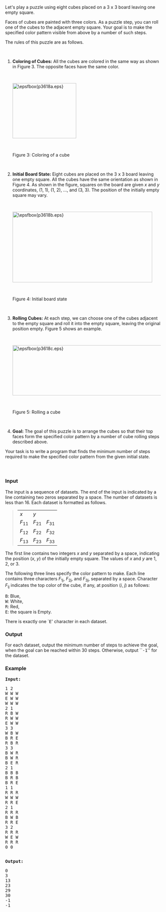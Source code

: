 <p>Let's play a puzzle using eight cubes placed on a  <span>3 <tt>x</tt> 3</span> board leaving one empty square.</p>
<p>Faces of cubes are painted with three colors.  As a puzzle step, you can roll one of the cubes to the adjacent empty square.  Your goal is to make the specified color pattern visible from above by a number of such steps.</p>
<p>The rules of this puzzle are as follows.</p>
<p>&nbsp;</p>
<ol>
<li><strong>Coloring of Cubes:</strong> All the cubes are colored in the same way  as shown in Figure 3. The opposite faces have the same color.
<p>&nbsp;</p>
<div><img src="/content/zukow:YOKOC_1.png" border="0" alt="\epsfbox{p3618a.eps}" width="206" height="178" align="BOTTOM"></div>
<p>&nbsp;</p>
<div>Figure 3: Coloring of a cube</div>
<p>&nbsp;</p>
</li>
<li><strong>Initial Board State:</strong> Eight cubes are placed on the  <span>3 <tt>x</tt> 3</span> board leaving one empty square.  All the cubes have the same orientation as shown in Figure 4.  As shown in the figure, squares on the board are given <span><em>x</em></span> and <span><em>y</em></span> coordinates, (1, 1), (1, 2), ..., and (3, 3). The position of the initially empty square may vary.
<p>&nbsp;</p>
<div><img src="/content/zukow:YOKOC_2.png" border="0" alt="\epsfbox{p3618b.eps}" width="452" height="228" align="BOTTOM"></div>
<p>&nbsp;</p>
<div>Figure 4: Initial board state</div>
<p>&nbsp;</p>
</li>
<li><strong>Rolling Cubes:</strong> At each step, we can choose one of the cubes adjacent to the empty square and roll it into the empty square, leaving the original position empty.  Figure 5 shows an example.
<p>&nbsp;</p>
<div><img src="/content/zukow:YOKOC_3.png" border="0" alt="\epsfbox{p3618c.eps}" width="548" height="162" align="BOTTOM"></div>
<p>&nbsp;</p>
<div>Figure 5: Rolling a cube</div>
<p>&nbsp;</p>
</li>
<li><strong>Goal:</strong> The goal of this puzzle is to arrange the cubes so that their top faces form the specified color pattern by a number of cube rolling steps described above. </li>
</ol>
<p>Your task is to write a program that finds the minimum number of steps required to make the specified color pattern from the given initial state.</p>
<p>&nbsp;</p>
<h2><span style="color: #ff0000; font-size: medium;"><a name="SECTION0001001000000000000000"></a></span></h2>
<h3>Input</h3>
<p>The input is a sequence of datasets.  The end of the input is indicated by a line containing two zeros separated by a space.  The number of datasets is less than 16.  Each dataset is formatted as follows.</p>
<blockquote><span> 
<table border="0">
<tbody>
<tr>
<td align="LEFT" valign="BASELINE"><em>x</em></td>
<td align="LEFT" valign="BASELINE"><em>y</em></td>
<td align="LEFT" valign="BASELINE">&nbsp;</td>
</tr>
<tr>
<td align="LEFT" valign="BASELINE"><em>F</em><sub>11</sub></td>
<td align="LEFT" valign="BASELINE"><em>F</em><sub>21</sub></td>
<td align="LEFT" valign="BASELINE"><em>F</em><sub>31</sub></td>
</tr>
<tr>
<td align="LEFT" valign="BASELINE"><em>F</em><sub>12</sub></td>
<td align="LEFT" valign="BASELINE"><em>F</em><sub>22</sub></td>
<td align="LEFT" valign="BASELINE"><em>F</em><sub>32</sub></td>
</tr>
<tr>
<td align="LEFT" valign="BASELINE"><em>F</em><sub>13</sub></td>
<td align="LEFT" valign="BASELINE"><em>F</em><sub>23</sub></td>
<td align="LEFT" valign="BASELINE"><em>F</em><sub>33</sub></td>
</tr>
</tbody>
</table>
</span></blockquote>
<p>The first line contains two integers <span><em>x</em></span> and <span><em>y</em></span> separated by a space, indicating the position <span>(<em>x</em>, <em>y</em>)</span> of the initially empty square. The values of <span><em>x</em></span> and <span><em>y</em></span> are 1, 2, or 3.</p>
<p>The following three lines specify the color pattern to make.  Each line contains three characters  <span><em>F</em><sub>1j</sub>, <em>F</em><sub>2j</sub>,</span> and <span><em>F</em><sub>3j</sub></span>, separated by a space.  Character <span><em>F</em><sub>ij</sub></span> indicates the top color of the cube, if any, at position <span>(<em>i</em>, <em>j</em>)</span> as follows:</p>
<dl><dt><tt>B</tt>: Blue, </dt><dt><tt>W</tt>: White, </dt><dt><tt>R</tt>: Red, </dt><dt><tt>E</tt>: the square is Empty. </dt></dl>
<p>There is exactly one `<tt>E</tt>' character in each dataset.</p>
<h3>Output</h3>
<p>For each dataset, output the minimum number of steps to achieve the goal, when the goal can be reached within 30 steps. Otherwise, output ``<tt>-1</tt>'' for the dataset.</p>
<h3>Example</h3>
<pre><strong>Input:</strong>&nbsp;<pre>1 2 
W W W 
E W W 
W W W 
2 1 
R B W 
R W W 
E W W 
3 3 
W B W 
B R E 
R B R 
3 3 
B W R 
B W R 
B E R 
2 1 
B B B 
B R B 
B R E 
1 1 
R R R 
W W W 
R R E 
2 1 
R R R 
B W B 
R R E 
3 2 
R R R 
W E W 
R R R
0 0
</pre>
<strong>Output:</strong>&nbsp;
<pre>0 
3 
13 
23 
29 
30 
-1 
-1
</pre>
</pre>